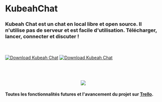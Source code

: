 # KubeahChat

<h3>Kubeah Chat est un chat en local libre et open source. Il n'utilise pas de serveur et est facile d'utilisation. Télécharger, lancer, connecter et discuter !</h3>
<br></br>
<a href="https://sourceforge.net/projects/kubeah-chat/files/latest/download" rel="nofollow"><img alt="Download Kubeah Chat" src="https://a.fsdn.com/con/app/sf-download-button"></a>
<a href="https://sourceforge.net/projects/kubeah-chat/files/latest/download"><img alt="Download Kubeah Chat" src="https://img.shields.io/sourceforge/dw/kubeah-chat.svg" ></a>
<br></br>
<br></br>
<p align="center">
  <img src="https://kubeah.com/img/logoKChat.ico">
</p>

<h4>Toutes les fonctionnalités futures et l'avancement du projet sur <a href="https://trello.com/b/XEJVgYdi">Trello</a>.</h4>
